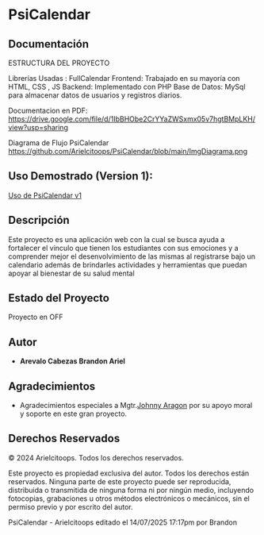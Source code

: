 # PsiCalendar

## Documentación

ESTRUCTURA DEL PROYECTO 

Librerías Usadas :  FullCalendar 
Frontend: Trabajado en su mayoría con HTML, CSS , JS 
Backend: Implementado con PHP
Base de Datos: MySql para almacenar datos de usuarios y registros diarios.

Documentacion en PDF:
https://drive.google.com/file/d/1IbBHObe2CrYYaZWSxmx05v7hgtBMpLKH/view?usp=sharing

Diagrama de Flujo PsiCalendar
https://github.com/Arielcitoops/PsiCalendar/blob/main/ImgDiagrama.png 

## Uso Demostrado (Version 1):
[Uso de PsiCalendar v1](https://drive.google.com/file/d/1UZz1gpjudK4Mwq622Mw1YLkFey-u_-Pc/view?usp=sharing)

## Descripción
Este proyecto es una aplicación web con la cual se busca ayuda a fortalecer el vinculo que tienen los estudiantes con sus emociones y a comprender mejor el desenvolvimiento de las mismas al registrarse bajo un calendario además de brindarles actividades y herramientas que puedan apoyar al bienestar de su salud mental

## Estado del Proyecto
Proyecto en OFF

## Autor
- **Arevalo Cabezas Brandon Ariel** 

## Agradecimientos
- Agradecimientos especiales a Mgtr.[Johnny Aragon](https://github.com/JohnAle1) por su apoyo moral y soporte en este gran proyecto.

## Derechos Reservados
© 2024 Arielcitoops. Todos los derechos reservados.

Este proyecto es propiedad exclusiva del autor. Todos los derechos están reservados. Ninguna parte de este proyecto puede ser reproducida, distribuida o transmitida de ninguna forma ni por ningún medio, incluyendo fotocopias, grabaciones u otros métodos electrónicos o mecánicos, sin el permiso previo y por escrito del autor.


PsiCalendar - Arielcitoops  editado el 14/07/2025 17:17pm por Brandon

